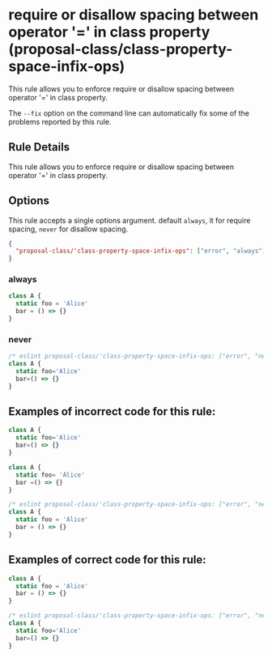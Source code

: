 # require or disallow spacing between operator '=' in class property (proposal-class/class-property-space-infix-ops)

This rule allows you to enforce require or disallow spacing between operator '=' in class property.

The `--fix` option on the command line can automatically fix some of the problems reported by this rule.

## Rule Details

This rule allows you to enforce require or disallow spacing between operator '=' in class property.

## Options

This rule accepts a single options argument. default `always`, it for require spacing, `never` for disallow spacing.

```json
{
  "proposal-class/'class-property-space-infix-ops": ["error", "always"]
}
```

### always

```js
class A {
  static foo = 'Alice'
  bar = () => {}
}
```

### never

```js
/* eslint proposal-class/'class-property-space-infix-ops: ["error", "never"] */
class A {
  static foo='Alice'
  bar=() => {}
}
```

## Examples of **incorrect** code for this rule:

```js
class A {
  static foo='Alice'
  bar=() => {}
}
```

```js
class A {
  static foo= 'Alice'
  bar =() => {}
}
```

```js
/* eslint proposal-class/'class-property-space-infix-ops: ["error", "never"] */
class A {
  static foo = 'Alice'
  bar = () => {}
}
```

## Examples of **correct** code for this rule:

```js
class A {
  static foo = 'Alice'
  bar = () => {}
}
```

```js
/* eslint proposal-class/'class-property-space-infix-ops: ["error", "never"] */
class A {
  static foo='Alice'
  bar=() => {}
}
```
